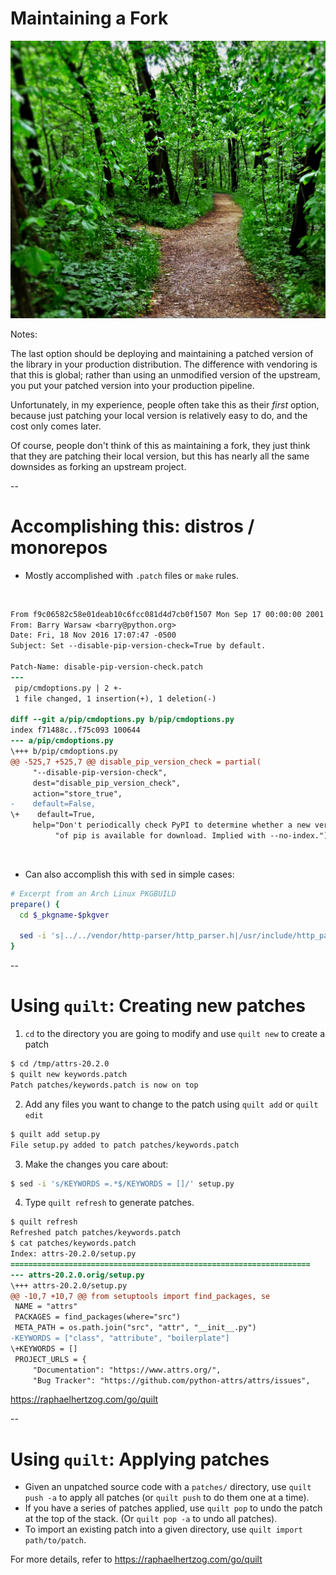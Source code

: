 # Maintaining a Fork

<img
    id="splash"
    src="images/fork-path.jpg"
    alt="A fork in a path in the woods"
    style="max-height: 750px"
/>

Notes:

The last option should be deploying and maintaining a patched version of the library in your production distribution. The difference with vendoring is that this is global; rather than using an unmodified version of the upstream, you put your patched version into your production pipeline.

Unfortunately, in my experience, people often take this as their _first_ option, because just patching your local version is relatively easy to do, and the cost only comes later.

Of course, people don't think of this as maintaining a fork, they just think that they are patching their local version, but this has nearly all the same downsides as forking an upstream project.

--

# Accomplishing this: distros / monorepos

- Mostly accomplished with `.patch` files or `make` rules.
<br/>

```diff
From f9c06582c58e01deab10c6fcc081d4d7cb0f1507 Mon Sep 17 00:00:00 2001
From: Barry Warsaw <barry@python.org>
Date: Fri, 18 Nov 2016 17:07:47 -0500
Subject: Set --disable-pip-version-check=True by default.

Patch-Name: disable-pip-version-check.patch
---
 pip/cmdoptions.py | 2 +-
 1 file changed, 1 insertion(+), 1 deletion(-)

diff --git a/pip/cmdoptions.py b/pip/cmdoptions.py
index f71488c..f75c093 100644
--- a/pip/cmdoptions.py
\+++ b/pip/cmdoptions.py
@@ -525,7 +525,7 @@ disable_pip_version_check = partial(
     "--disable-pip-version-check",
     dest="disable_pip_version_check",
     action="store_true",
-    default=False,
\+    default=True,
     help="Don't periodically check PyPI to determine whether a new version "
          "of pip is available for download. Implied with --no-index.")
```
<br/>
<div class="fragment" data-fragment-index="0">
<ul><li>Can also accomplish this with <tt>sed</tt> in simple cases:</li></ul>
</div>

```bash
# Excerpt from an Arch Linux PKGBUILD
prepare() {
  cd $_pkgname-$pkgver

  sed -i 's|../../vendor/http-parser/http_parser.h|/usr/include/http_parser.h|' $_pkgname/parser/cparser.pxd
}
```
<!-- .element class="fragment" data-fragment-index="0" -->

--

# Using `quilt`: Creating new patches

1. `cd` to the directory you are going to modify and use `quilt new` to create a patch

```bash
$ cd /tmp/attrs-20.2.0
$ quilt new keywords.patch
Patch patches/keywords.patch is now on top
```

2. Add any files you want to change to the patch using `quilt add` or `quilt edit`

```bash
$ quilt add setup.py
File setup.py added to patch patches/keywords.patch
```

3. Make the changes you care about:

```bash
$ sed -i 's/KEYWORDS =.*$/KEYWORDS = []/' setup.py
```

4. Type `quilt refresh` to generate patches.

```diff
$ quilt refresh
Refreshed patch patches/keywords.patch
$ cat patches/keywords.patch
Index: attrs-20.2.0/setup.py
===================================================================
--- attrs-20.2.0.orig/setup.py
\+++ attrs-20.2.0/setup.py
@@ -10,7 +10,7 @@ from setuptools import find_packages, se
 NAME = "attrs"
 PACKAGES = find_packages(where="src")
 META_PATH = os.path.join("src", "attr", "__init__.py")
-KEYWORDS = ["class", "attribute", "boilerplate"]
\+KEYWORDS = []
 PROJECT_URLS = {
     "Documentation": "https://www.attrs.org/",
     "Bug Tracker": "https://github.com/python-attrs/attrs/issues",
```

https://raphaelhertzog.com/go/quilt

--

# Using `quilt`: Applying patches

- Given an unpatched source code with a `patches/` directory, use `quilt push -a` to apply all patches (or `quilt push` to do them one at a time).
- If you have a series of patches applied, use `quilt pop` to undo the patch at the top of the stack. (Or `quilt pop -a` to undo all patches).
- To import an existing patch into a given directory, use `quilt import path/to/patch`.

For more details, refer to https://raphaelhertzog.com/go/quilt

